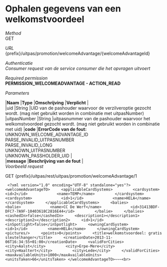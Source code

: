 ---
---

# Ophalen gegevens van een welkomstvoordeel

_Method_  
 GET

_URL_  
 {prefix}/uitpas/promotion/welcomeAdvantage/{welcomeAdvantageId}

_Authenticatie_  
_Consumer request van de service consumer die het opvragen uitvoert_

_Required permission_  
**PERMISSION\_WELCOMEADVANTAGE - ACTION\_READ**

_Parameters_

 |**Naam** |**Type** |**Omschrijving** |**Verplicht** |  
 |uid |String |UID van de pashouder waarvoor de verzilveroptie gezocht wordt. (mag niet gebruikt worden in combinatie met uitpasNumber) |uitpasNumber |String |uitpasnummer van de pashouder waarvoor het welkomstvoordeel gezocht wordt. (mag niet gebruikt worden in combinatie met uid) |**code** |**ErrorCode van de fout:**  
 UNKNOWN\_WELCOME\_ADVANTAGE\_ID  
 PARSE\_INVALID\_UITPASNUMBER  
 PARSE\_INVALID\_LONG  
 UNKNOWN\_UITPASNUMBER  
 UNKNOWN\_PASSHOLDER\_UID |  
 |**message** |**Beschrijving van de fout** |  
_Voorbeeld request_

GET {prefix}/uitpas/rest/uitpas/promotion/welcomeAdvantage/1

~~~
 <?xml version="1.0" encoding="UTF-8" standalone="yes"?> <welcomeAdvantageTO>     <applicableCardSystems>         <cardsystem>             <id>2</id>             <name>TEMP</name>         </cardsystem>         <cardsystem>             <id>1</id>             <name>HELA</name>         </cardsystem>     </applicableCardSystems>     <balies>         <balie>             <name>CC De Werf</name>             <id>31413BDF-DFC7-7A9F-10403618C2816E44</id>         </balie>     </balies>     <cashedIn>false</cashedIn>     <description1></description1>     <description2></description2>     <id>1</id>     <inSpotlight>false</inSpotlight>     <owningCardSystem>         <id>1</id>         <name>HELA</name>     </owningCardSystem>     <pictures/>     <points>0</points>     <title>welkomstvoordeel: gratis sleutelhanger</title>     <creationDate>2013-11-06T16:34:55+01:00</creationDate>     <validForCities>         <city>Aalst</city>         <city>Erpe-Mere</city>         <city>Haaltert</city>         <city>Lede</city>     </validForCities>     <maxAvailableUnits>1000</maxAvailableUnits>     <unitsTaken>66</unitsTaken> </welcomeAdvantageTO>~~~<br>